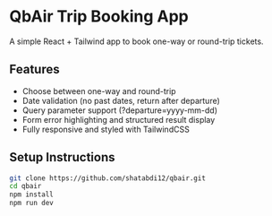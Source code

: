 # QbAir Trip Booking App

A simple React + Tailwind app to book one-way or round-trip tickets.

## Features

- Choose between one-way and round-trip
- Date validation (no past dates, return after departure)
- Query parameter support (?departure=yyyy-mm-dd)
- Form error highlighting and structured result display
- Fully responsive and styled with TailwindCSS

## Setup Instructions

```bash
git clone https://github.com/shatabdi12/qbair.git
cd qbair
npm install
npm run dev
```

